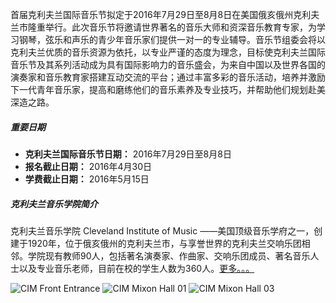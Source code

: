 首届克利夫兰国际音乐节拟定于2016年7月29日至8月8日在美国俄亥俄州克利夫兰市隆重举行。此次音乐节将邀请世界著名的音乐大师和资深音乐教育专家，为学习钢琴，弦乐和声乐的青少年音乐家们提供一对一的专业辅导。音乐节组委会将以克利夫兰优质的音乐资源为依托，以专业严谨的态度为理念，目标使克利夫兰国际音乐节及其系列活动成为具有国际影响力的音乐盛会，为来自中国以及世界各国的演奏家和音乐教育家搭建互动交流的平台；通过丰富多彩的音乐活动，培养并激励下一代青年音乐家，提高和磨练他们的音乐素养及专业技巧，并帮助他们规划赴美深造之路。

##### **重要日期**
- **克利夫兰国际音乐节日期：** 2016年7月29日至8月8日
- **报名截止日期：** 2016年4月30日
- **学费截止日期：** 2016年5月15日

##### **克利夫兰音乐学院简介**
克利夫兰音乐学院 Cleveland Institute of Music ——美国顶级音乐学府之一，创建于1920年，位于俄亥俄州的克利夫兰市，与享誉世界的克利夫兰交响乐团相邻。学院现有教师90人，包括著名演奏家、作曲家、交响乐团成员、著名音乐人士以及专业音乐老师，目前在校的学生人数为360人。[更多。。。](/cn/cim)

![CIM Front Entrance](/img/cim-img/cim-front-entrance.jpg)
![CIM Mixon Hall 01](/img/cim-img/mixon-hall-01.jpg)
![CIM Mixon Hall 03](/img/cim-img/mixon-hall-03.jpg)
